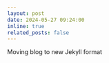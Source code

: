 ```yaml
---
layout: post
date: 2024-05-27 09:24:00
inline: true
related_posts: false
---
```


Moving blog to new Jekyll format

